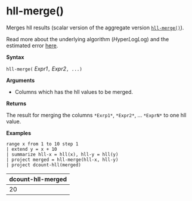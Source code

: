 # hll-merge()

Merges hll results (scalar version of the aggregate version [`hll-merge()`](hll-merge-aggfunction.md)).

Read more about the underlying algorithm (*H*yper*L*og*L*og) and the estimated error [here](dcount-aggfunction.md#estimation-error-of-dcount).

**Syntax**

`hll-merge(` *Expr1*`,` *Expr2*`, ...)`

**Arguments**

* Columns which has the hll values to be merged.

**Returns**

The result for merging the columns `*Exrp1*`, `*Expr2*`, ... `*ExprN*` to one hll value.

**Examples**

<!-- csl: https://help.kusto.windows.net:443/KustoMonitoringPersistentDatabase -->
```
range x from 1 to 10 step 1 
| extend y = x + 10
| summarize hll-x = hll(x), hll-y = hll(y)
| project merged = hll-merge(hll-x, hll-y)
| project dcount-hll(merged)
```

|dcount-hll-merged|
|---|
|20|
